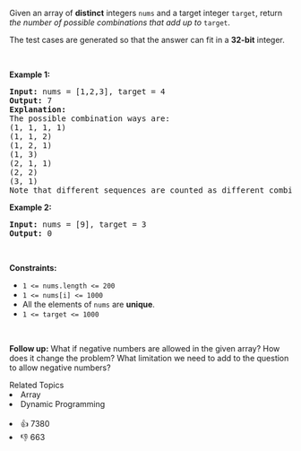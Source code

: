 <p>Given an array of <strong>distinct</strong> integers <code>nums</code> and a target integer <code>target</code>, return <em>the number of possible combinations that add up to</em>&nbsp;<code>target</code>.</p>

<p>The test cases are generated so that the answer can fit in a <strong>32-bit</strong> integer.</p>

<p>&nbsp;</p> 
<p><strong class="example">Example 1:</strong></p>

<pre>
<strong>Input:</strong> nums = [1,2,3], target = 4
<strong>Output:</strong> 7
<strong>Explanation:</strong>
The possible combination ways are:
(1, 1, 1, 1)
(1, 1, 2)
(1, 2, 1)
(1, 3)
(2, 1, 1)
(2, 2)
(3, 1)
Note that different sequences are counted as different combinations.
</pre>

<p><strong class="example">Example 2:</strong></p>

<pre>
<strong>Input:</strong> nums = [9], target = 3
<strong>Output:</strong> 0
</pre>

<p>&nbsp;</p> 
<p><strong>Constraints:</strong></p>

<ul> 
 <li><code>1 &lt;= nums.length &lt;= 200</code></li> 
 <li><code>1 &lt;= nums[i] &lt;= 1000</code></li> 
 <li>All the elements of <code>nums</code> are <strong>unique</strong>.</li> 
 <li><code>1 &lt;= target &lt;= 1000</code></li> 
</ul>

<p>&nbsp;</p> 
<p><strong>Follow up:</strong> What if negative numbers are allowed in the given array? How does it change the problem? What limitation we need to add to the question to allow negative numbers?</p>

<div><div>Related Topics</div><div><li>Array</li><li>Dynamic Programming</li></div></div><br><div><li>👍 7380</li><li>👎 663</li></div>